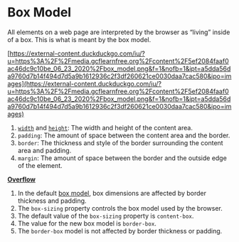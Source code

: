 # Box Model

All elements on a web page are interpreted by the browser as “living” inside of a box. This is what is meant by the box model.

[https://external-content.duckduckgo.com/iu/?u=https%3A%2F%2Fmedia.gcflearnfree.org%2Fcontent%2F5ef2084faaf0ac46dc9c10be_06_23_2020%2Fbox_model.png&f=1&nofb=1&ipt=a5dda56da9760d7b14f494d7d5a9b1612936c2f3df260621ce0030daa7cac580&ipo=images](https://external-content.duckduckgo.com/iu/?u=https%3A%2F%2Fmedia.gcflearnfree.org%2Fcontent%2F5ef2084faaf0ac46dc9c10be_06_23_2020%2Fbox_model.png&f=1&nofb=1&ipt=a5dda56da9760d7b14f494d7d5a9b1612936c2f3df260621ce0030daa7cac580&ipo=images)

1. [`width`](https://www.codecademy.com/resources/docs/css/sizing/width) and [`height`](https://www.codecademy.com/resources/docs/css/sizing/height): The width and height of the content area.
2. `padding`: The amount of space between the content area and the border.
3. `border`: The thickness and style of the border surrounding the content area and padding.
4. `margin`: The amount of space between the border and the outside edge of the element.

[**Overflow**](Box%20Model%20c710a02f66564e829dc0b1e5f1f5c4c9/Overflow%200ab77691a5c849d5860796f13a6d7901.md)

1. In the default [box model](https://www.codecademy.com/resources/docs/css/box-model), box dimensions are affected by border thickness and padding.
2. The `box-sizing` property controls the box model used by the browser.
3. The default value of the `box-sizing` property is `content-box`.
4. The value for the new box model is `border-box`.
5. The `border-box` model is not affected by border thickness or padding.